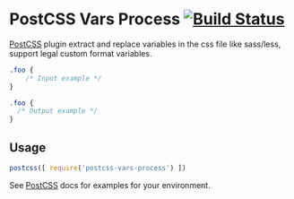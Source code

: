 # PostCSS Vars Process [![Build Status][ci-img]][ci]

[PostCSS] plugin extract and replace variables in the css file like sass/less, support legal custom format variables.

[PostCSS]: https://github.com/postcss/postcss
[ci-img]:  https://travis-ci.org/moshang-xc/postcss-vars-process.svg
[ci]:      https://travis-ci.org/moshang-xc/postcss-vars-process

```css
.foo {
    /* Input example */
}
```

```css
.foo {
  /* Output example */
}
```

## Usage

```js
postcss([ require('postcss-vars-process') ])
```

See [PostCSS] docs for examples for your environment.
